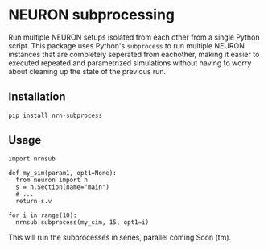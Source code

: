 # NEURON subprocessing

Run multiple NEURON setups isolated from each other from a single Python script.
This package uses Python's `subprocess` to run multiple NEURON instances that
are completely seperated from eachother, making it easier to executed repeated
and parametrized simulations without having to worry about cleaning up the state
of the previous run.

## Installation

```
pip install nrn-subprocess
```

## Usage

```
import nrnsub

def my_sim(param1, opt1=None):
  from neuron import h
  s = h.Section(name="main")
  # ...
  return s.v

for i in range(10):
  nrnsub.subprocess(my_sim, 15, opt1=i)
```

This will run the subprocesses in series, parallel coming Soon (tm).
